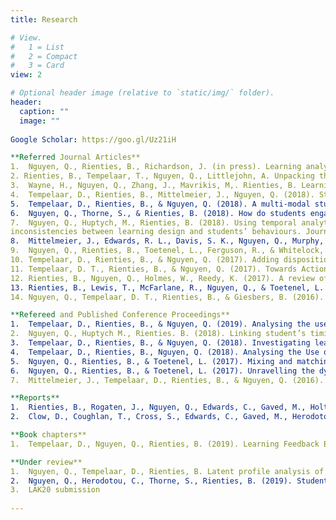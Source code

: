 ```yaml
---
title: Research

# View.
#   1 = List
#   2 = Compact
#   3 = Card
view: 2

# Optional header image (relative to `static/img/` folder).
header:
  caption: ""
  image: ""
  
Google Scholar: https://goo.gl/Uz21iH  

**Referred Journal Articles**
1.	Nguyen, Q., Rienties, B., Richardson, J. (in press). Learning analytics to uncover inequality in behavioural engagement and academic attainment in a distance learning setting. Assessment & Evaluation in Higher Education
2. Rienties, B., Tempelaar, T., Nguyen, Q., Littlejohn, A. Unpacking the intertemporal impact of self-regulation in a blended mathematics environment. Computers in Human Behavior, 100, 345-357.
3.	Wayne, H., Nguyen, Q., Zhang, J., Mavrikis, M,. Rienties, B. Learning Analytics for Learning Design in Online Distance Learning. Distance Education, 40 (3), 309-329.
4.	Tempelaar, D., Rienties, B., Mittelmeier, J., Nguyen, Q. (2018). Student profiling in a dispositional learning analytics application using formative assessment. Computers in Human Behavior, 78, 408-420. 
5.	Tempelaar, D., Rienties, B., & Nguyen, Q. (2018). A multi-modal study into students’ timing and learning regulation: time is ticking. Interactive Technology and Smart Education
6.	Nguyen, Q., Thorne, S., & Rienties, B. (2018). How do students engage with computer-based assessments: impact of study breaks on intertemporal engagement and pass rates. Behaviormetrika. 1-18.
7.	Nguyen, Q., Huptych, M., Rienties, B. (2018). Using temporal analytics to detect
inconsistencies between learning design and students’ behaviours. Journal of Learning Analytics, 5(3), 120-135.
8.	Mittelmeier, J., Edwards, R. L., Davis, S. K., Nguyen, Q., Murphy, V., Brummer, L., & Rienties, B. (2018) “A double-edged sword. This is powerful, but it could be used destructively”: Perspectives of early career researchers on learning analytics. Frontline Learning Research, 6(2), 20-38.
9.	Nguyen, Q., Rienties, B., Toetenel, L., Ferguson, R., & Whitelock, D. (2017). Examining the designs of computer-based assessment and its impact on student engagement, satisfaction, and pass rates. Computers in Human Behavior, 76, 703-714. 
10.	Tempelaar, D., Rienties, B., & Nguyen, Q. (2017). Adding dispositions to create pedagogy-based Learning Analytics. Zeitschrift für Hochschulentwicklung, 12(1), 15-35.
11.	Tempelaar, D. T., Rienties, B., & Nguyen, Q. (2017). Towards Actionable Learning Analytics Using Dispositions. IEEE Transactions on Learning Technologies, 10(1), 6-16. 
12.	Rienties, B., Nguyen, Q., Holmes, W., Reedy, K. (2017). A review of ten years of implementation and research in aligning learning design with learning analytics at the Open University UK. Interaction Design and Architecture(s). N.33, pp. 134-154.
13.	Rienties, B., Lewis, T., McFarlane, R., Nguyen, Q., & Toetenel, L. (2017). Analytics in online and offline language learning environments: the role of learning design to understand student online engagement. Journal of Computer-Assisted Language Learning. 1-21. 
14.	Nguyen, Q., Tempelaar, D. T., Rienties, B., & Giesbers, B. (2016). What learning analytics based prediction models tell us about feedback preferences of students. Quarterly Review of Distance Education, 17(3), 13-33.  

**Refereed and Published Conference Proceedings**
1.	Tempelaar, D., Rienties, B., & Nguyen, Q. (2019). Analysing the use of worked examples and tutored and untutored problem-solving in a dispositional learning analytics context. In: Proceedings of the 11th International Conference on Computer Supported Education, 02-04 May 2019, Heraklion, Crete, Greece, pp.
2.	Nguyen, Q., Huptych M., Rienties. B. (2018). Linking student’s timing of engagement with learning design and academic performance (best full paper award). In Proceedings of the 8th International Conference on Learning Analytics and Knowledge (LAK18), pp. 141-150, Sydney, Australia. ACM, NY, USA.
3.	Tempelaar, D., Rienties, B., & Nguyen, Q. (2018). Investigating learning strategies in a dispositional learning analytics context: the case of worked examples. In Proceedings of the 8th International Conference on Learning Analytics and Knowledge (pp. 201-205). Sydney, Australia. ACM, NY, USA.
4.	Tempelaar, D., Rienties, B., Nguyen, Q. (2018). Analysing the Use of Worked Examples and Tutored and Untutored Problem-Solving in a Dispositional Learning Analytics Context. In: Proceedings of the 10th International Conference on Computer Supported Education, 01-02 Feb 2018, Funchal, Madeira, pp. 294–301.
5.	Nguyen, Q., Rienties, B., & Toetenel, L. (2017). Mixing and matching learning design and learning analytics (best paper award). In P. Zaphiris & A. Ioannou (Eds.), Learning and Collaboration Technologies: Forth International Conference, LCT 2017, Part II, Held as Part of HCI International 2017, Proceedings (Vol. 10296, pp. 1-15). Cham: Springer International Publishing.
6.	Nguyen, Q., Rienties, B., & Toetenel, L. (2017). Unravelling the dynamics of instructional practice: a longitudinal study on learning design and VLE activities. In: Proceedings of the 7th International Learning Analytics & Knowledge Conference, LAK 17, ACM, New York, NY, USA, pp. 168–177.
7.	Mittelmeier, J., Tempelaar, D., Rienties, B., & Nguyen, Q. (2016). Learning analytics to understand cultural impacts on technology enhanced learning. Paper presented at the 13th International Conference on Cognition and Exploratory Learning in Digital Age (CELDA 2016). 

**Reports**
1.	Rienties, B., Rogaten, J., Nguyen, Q., Edwards, C., Gaved, M., Holt, D., Herodotou, C., Clow, D., Cross, S., Coughlan, T., Jones, J., Ullmann, T. (2016). Scholarly Insight Spring 2017: A Data Wrangler Perspective. Open University: Milton Keynes. 
2.	Clow, D., Coughlan, T., Cross, S., Edwards, C., Gaved, M., Herodotou, C., Nguyen, Q., Rienties, B., Thorne, S., Ullmann, T. (2019) Scholarly insight Winter 2019: a Data wrangler perspective. Open University, Milton Keynes.

**Book chapters**
1.	Tempelaar, D., Nguyen, Q., Rienties, B. (2019). Learning Feedback Based on Dispositional Learning Analytics. In M. Virvou et al. (eds.), Machine Learning Paradigms, Intelligent Systems, 69-89

**Under review**
1.  Nguyen, Q., Tempelaar, D., Rienties, B. Latent profile analysis of assessment of, for and as learning and its association with self-regulation strategies in a blended mathematics and statistics course. 
2.	Nguyen, Q., Herodotou, C., Thorne, S., Rienties, B. (2019). Student engagement with digital online courses at the Open University: what is the impact of learning design and study breaks on engagement? In Conole, G., Brown, M., Mhichil, M. (Eds.), Taking the craic: tales of digital learning in Higher Education. Springer.
3.  LAK20 submission 
  
---
```

